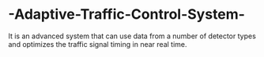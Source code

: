 # -Adaptive-Traffic-Control-System-
It is an advanced system that can use data from a number of detector types and optimizes the traffic signal timing in near real time. 
